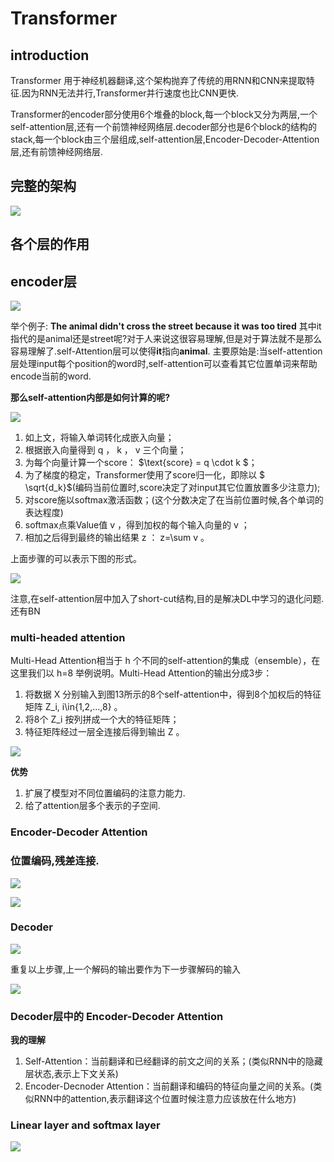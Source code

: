 #  Transformer

## introduction

Transformer 用于神经机器翻译,这个架构抛弃了传统的用RNN和CNN来提取特征.因为RNN无法并行,Transformer并行速度也比CNN更快.

Transformer的encoder部分使用6个堆叠的block,每一个block又分为两层,一个self-attention层,还有一个前馈神经网络层.decoder部分也是6个block的结构的stack,每一个block由三个层组成,self-attention层,Encoder-Decoder-Attention层,还有前馈神经网络层.


## 完整的架构

![](https://pic1.zhimg.com/80/v2-9fb280eb2a69baf5ceafcfa3581aa580_hd.jpg)

## 各个层的作用

## encoder层

![](https://pic1.zhimg.com/80/v2-2f06746893477aec8af0c9c3ca1c6c14_hd.jpg)

举个例子:
**The animal didn't cross the street because it was too tired**
其中it指代的是animal还是street呢?对于人来说这很容易理解,但是对于算法就不是那么容易理解了.self-Attention层可以使得**it**指向**animal**.
主要原始是:当self-attention层处理input每个position的word时,self-attention可以查看其它位置单词来帮助encode当前的word.

**那么self-attention内部是如何计算的呢?**

![](http://jalammar.github.io/images/t/transformer_self_attention_vectors.png)


1. 如上文，将输入单词转化成嵌入向量；
2. 根据嵌入向量得到 q ， k ， v 三个向量；
3. 为每个向量计算一个score： $\text{score} = q \cdot k $；
4. 为了梯度的稳定，Transformer使用了score归一化，即除以 $ \sqrt{d_k}$(编码当前位置时,score决定了对input其它位置放置多少注意力);
5. 对score施以softmax激活函数；(这个分数决定了在当前位置时候,各个单词的表达程度)
6. softmax点乘Value值 v ，得到加权的每个输入向量的 v ；
7. 相加之后得到最终的输出结果 z ： z=\sum v 。

上面步骤的可以表示下图的形式。

![](http://jalammar.github.io/images/t/transformer_self_attention_score.png)

注意,在self-attention层中加入了short-cut结构,目的是解决DL中学习的退化问题.还有BN

### multi-headed attention


Multi-Head Attention相当于 h 个不同的self-attention的集成（ensemble），在这里我们以 h=8 举例说明。Multi-Head Attention的输出分成3步：

1. 将数据 X  分别输入到图13所示的8个self-attention中，得到8个加权后的特征矩阵 Z_i, i\in\{1,2,...,8\} 。
2. 将8个 Z_i 按列拼成一个大的特征矩阵；
3. 特征矩阵经过一层全连接后得到输出 Z 。

![](http://jalammar.github.io/images/t/transformer_multi-headed_self-attention-recap.png)

**优势**
1. 扩展了模型对不同位置编码的注意力能力.
2. 给了attention层多个表示的子空间.

### Encoder-Decoder Attention



### 位置编码,残差连接.

![](http://jalammar.github.io/images/t/transformer_positional_encoding_vectors.png)

![](http://jalammar.github.io/images/t/transformer_resideual_layer_norm_2.png)

### Decoder


![](http://jalammar.github.io/images/t/transformer_decoding_1.gif)

重复以上步骤,上一个解码的输出要作为下一步骤解码的输入

![](http://jalammar.github.io/images/t/transformer_decoding_2.gif)

### Decoder层中的 Encoder-Decoder Attention

**我的理解**

1. Self-Attention：当前翻译和已经翻译的前文之间的关系；(类似RNN中的隐藏层状态,表示上下文关系)
2. Encoder-Decnoder Attention：当前翻译和编码的特征向量之间的关系。(类似RNN中的attention,表示翻译这个位置时候注意力应该放在什么地方)

### Linear layer and softmax layer

![](http://jalammar.github.io/images/t/transformer_decoder_output_softmax.png)




